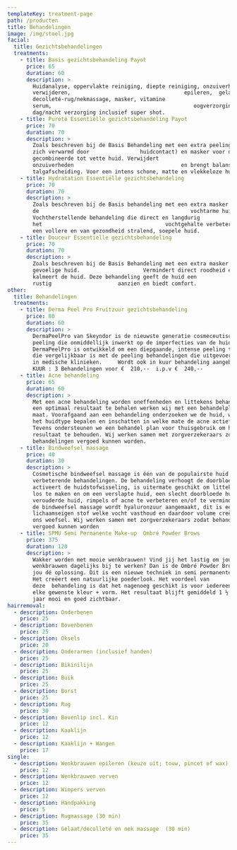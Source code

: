 ```yaml
---
templateKey: treatment-page
path: /producten
title: Behandelingen
image: /img/stoel.jpg
facial:
  title: Gezichtsbehandelingen
  treatments:
    - title: Basis gezichtsbehandeling Payot
      price: 65
      duration: 60
      description: >
        Huidanalyse, oppervlakte reiniging, diepte reiniging, onzuiverheden
        verwijderen,                                    epileren,  gelaat-
        decolleté-rug/nekmassage, masker, vitamine
        serum,                                             oogverzorging en
        dag/nacht verzorging inclusief super shot.
    - title: Pureté Essentiëlle gezichtsbehandeling Payot
      price: 70
      duration: 70
      description: >
        Zoals beschreven bij de Basis Behandeling met een extra peeling (die
        zich verwarmd door                huidcontact) en masker voor de
        gecombineerde tot vette huid. Verwijdert
        onzuiverheden                                  en brengt balans in de
        talgafscheiding. Voor een intens schone, matte en vlekkeloze huid.
    - title: Hydratation Essentiëlle gezichtsbehandeling
      price: 70
      duration: 70
      description: >
        Zoals beschreven bij de Basis behandeling met een extra masker voor
        de                                                vochtarme huid.
        Vochtherstellende behandeling die direct en langdurig
        het                                       vochtgehalte verbetert. Voor
        een vollere en van gezondheid stralend, soepele huid.
    - title: Douceur Essentielle gezichtsbehandeling
      price: 70
      duration: 70
      description: >
        Zoals beschreven bij de Basis Behandeling met een extra masker voor de
        gevoelige huid.                    Vermindert direct roodheid en
        kalmeert de huid. Deze behandeling geeft de huid een
        rustig                     aanzien en biedt comfort.	 
other:
  title: Behandelingen
  treatments:
    - title: Derma Peel Pro Fruitzuur gezichtsbehandeling
      price: 80
      duration: 60
      description: >
        DermaPeelPro van Skeyndor is de nieuwste generatie cosmeceutische
        peeling die onmiddellijk inwerkt op de imperfecties van de huid.
        DermaPeelPro is ontwikkeld om een diepgaande, intense peeling te geven,
        die vergelijkbaar is met de peeling behandelingen die uitgevoerd worden
        in medische klinieken.     Wordt ook in kuur behandeling aangeboden:
        KUUR : 3 Behandelingen voor €  210,--  i.p.v €  240,--
    - title: Acne behandeling
      price: 65
      duration: 60
      description: >
        Met een acne behandeling worden oneffenheden en littekens behandeld. Om
        een optimaal resultaat te behalen werken wij met een behandelplan op
        maat. Voorafgaand aan een behandeling onderzoeken we de huid, waarbij we
        het huidtype bepalen en inschatten in welke mate de acne actief is.
        Tevens ondersteunen we een behandel plan voor thuisgebruik om het beste
        resultaat te behouden. Wij werken samen met zorgverzekeraars zodat
        behandelingen vergoed kunnen worden.
    - title: Bindweefsel massage
      price: 40
      duration: 30
      description: >
        Cosmetische bindweefsel massage is één van de populairste huid
        verbeterende behandelingen. De behandeling verhoogt de doorbloeding en
        activeert de huidstofwisseling, is uitermate geschikt om littekenweefsel
        los te maken en om een verslapte huid, een slecht doorbloede huid, een
        verouderde huid, rimpels of acne te verbeteren en/of te verminderen. In
        de bindweefsel massage wordt hyaluronzuur aangemaakt, dit is een
        lichaamseigen stof welke vocht vasthoud en daardoor volume creëert aan
        ons weefsel. Wij werken samen met zorgverzekeraars zodat behandelingen
        vergoed kunnen worden
    - title: SPMU Semi Permanente Make-up  Ombré Powder Brows
      price: 375
      duration: 120
      description: >
        Wakker worden met mooie wenkbrauwen! Vind jij het lastig om jou
        wenkbrauwen dagelijks bij te werken? Dan is de Ombré Powder Brows voor
        jou dé oplossing. Dit is een nieuwe techniek in semi permanente make up.
        Het creëert een natuurlijke poederlook. Het voordeel van
        deze  behandeling is dat het nagenoeg geschikt is voor iedereen en in
        elke gewenste kleur + vorm. Het resultaat blijft gemiddeld 1 ½ tot 2
        jaar mooi en goed zichtbaar. 
hairremoval:
  - description: Onderbenen
    price: 25
  - description: Bovenbenen
    price: 25
  - description: Oksels
    price: 20
  - description: Onderarmen (inclusief handen)
    price: 25
  - description: Bikinilijn
    price: 25
  - description: Buik
    price: 25
  - description: Borst
    price: 25
  - description: Rug
    price: 30
  - description: Bovenlip incl. Kin
    price: 12
  - description: Kaaklijn
    price: 12
  - description: Kaaklijn + Wangen
    price: 17
single:
  - description: Wenkbrauwen epileren (keuze uit; touw, pincet of wax)
    price: 12
  - description: Wenkbrauwen verven
    price: 12
  - description: Wimpers verven
    price: 12
  - description: Handpakking
    price: 5
  - description: Rugmassage (30 min)
    price: 35
  - description: Gelaat/decolleté en nek massage  (30 min)
    price: 35
---
```

